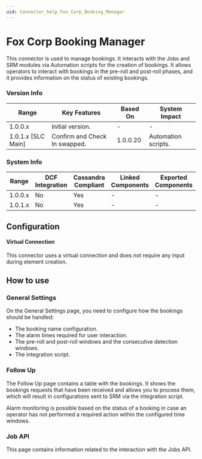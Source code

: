 ```yaml
---
uid: Connector_help_Fox_Corp_Booking_Manager
---
```


# Fox Corp Booking Manager

This connector is used to manage bookings. It interacts with the Jobs and SRM modules via Automation scripts for the creation of bookings. It allows operators to interact with bookings in the pre-roll and post-roll phases, and it provides information on the status of existing bookings.

### Version Info

| Range                | Key Features                  | Based On     | System Impact       |
|----------------------|-------------------------------|--------------|---------------------|
| 1.0.0.x              | Initial version.              | -            | -                   |
| 1.0.1.x [SLC Main]   | Confirm and Check In swapped. | 1.0.0.20     | Automation scripts. |

### System Info

| Range     | DCF Integration     | Cassandra Compliant     | Linked Components     | Exported Components     |
|-----------|---------------------|-------------------------|-----------------------|-------------------------|
| 1.0.0.x   | No                  | Yes                     | -                     | -                       |
| 1.0.1.x   | No                  | Yes                     | -                     | -                       |

## Configuration

#### Virtual Connection

This connector uses a virtual connection and does not require any input during element creation.

## How to use

### General Settings

On the General Settings page, you need to configure how the bookings should be handled:

- The booking name configuration.
- The alarm times required for user interaction.
- The pre-roll and post-roll windows and the consecutive detection windows.
- The integration script.

### Follow Up

The Follow Up page contains a table with the bookings. It shows the bookings requests that have been received and allows you to process them, which will result in configurations sent to SRM via the integration script.

Alarm monitoring is possible based on the status of a booking in case an operator has not performed a required action within the configured time windows.

### Job API

This page contains information related to the interaction with the Jobs API.
